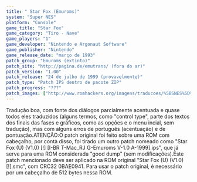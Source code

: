 ```yaml
---
title: " Star Fox (Emuroms)"
system: "Super NES"
platform: "Console"
game_title: "Star Fox"
game_category: "Tiro - Nave"
game_players: "1"
game_developer: "Nintendo e Argonaut Software"
game_publisher: "Nintendo"
game_release_date: "março de 1993"
patch_group: "Emuroms (extinto)"
patch_site: "http://pagina.de/emutrans/ (fora do ar)"
patch_version: "1.00"
patch_release: "24 de julho de 1999 (provavelmente)"
patch_type: "Patch IPS dentro de pacote ZIP"
patch_progress: "???"
patch_images: ["http://www.romhackers.org/imagens/traducoes/%5BSNES%5D%20Star%20Fox%20-%201.png","http://www.romhackers.org/imagens/traducoes/%5BSNES%5D%20Star%20Fox%20-%20Emuroms%20-%202.png","http://www.romhackers.org/imagens/traducoes/%5BSNES%5D%20Star%20Fox%20-%20Emuroms%20-%203.png"]
---
```

Tradução boa, com fonte dos diálogos parcialmente acentuada e quase todos eles traduzidos (alguns termos, como "control type", parte dos textos dos finais das fases e gráficos, como as opções e o menu incial, sem tradução), mas com alguns erros de português (acentuação) e de pontuação.ATENÇÃO:O patch original foi feito sobre uma ROM com cabeçalho, por conta disso, foi tirado um outro patch nomeado como "Star Fox (U) (V1.0) [!] [I-BR T-Mac_RJ G-Emuroms V-1.0 A-1999].ips", que já serve para uma ROM considerada "good dump" (sem modificações).Este patch mencionado deve ser aplicado na ROM original "Star Fox (U) (V1.0) [!].smc", com CRC32 0BAE0941. Para usar o patch original, é necessário por um cabeçalho de 512 bytes nessa ROM.